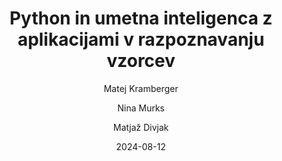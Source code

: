 ---
date: "2024-08-12" 
version: "0.1.1"
lastUpdate: "2024-08-29 14:00:00"
layout: "course"
id: "PyUIRV"
permalink: "PyUIRV"
author:
- "Matej Kramberger"
- "Nina Murks"
- "Matjaž Divjak"
contact: "nina.murks@um.si"
notifyEmail: "cvetanka.pasinechka@student.um.si"
title: "Python in umetna inteligenca z aplikacijami v razpoznavanju vzorcev"
image: "https://images.unsplash.com/photo-1517148815978-75f6acaaf32c"
type: "UM akreditirano manjše izobraževanje s preverjanjem"
field:
- "KLASIUS-P-16 (0610)"
keywords:
- "Python"
- "umetna inteligenca"
- "razpoznavanje vzorcev"
- "signalno procesiranje"
- "nevromorfne arhitekture"
intended:
- "poklicno"
- "učitelji"
- "študenti"
- "vseživljensko učenje"
- "osipniki"
- "dijaki"
difficulty: "Začetni nivo"
requisite: "Uvod v Python za neprogramerje"
description: |
    Udeleženci izobraževanja se bodo skozi programski jezik Python in razpoznavanje vzorcev spoznali z osnovami strojnega učenja in globokih nevronskih mrež. Spoznali bodo osnove nevromorfnih arhitektur, ki prinašajo revolucijo na področje računalništva in umetne inteligence. Seznanili se bodo s postopki programiranja globokih nevronskih mrež in pridobili razumevanje osnovnih konceptov razpoznavanja slik in zvoka z umetno inteligenco. Po pregledu klasičnih metod za signalno procesiranje in uporabnih modelov nevronskih mrež za delo s signali in slikami bodo udeleženci čez primere klasifikacije žanra glasbe, identifikacije govorcev in odstranjevanja šuma iz glasovnih posnetkov spoznali razlike med klasičnimi pristopi in pristopi z uporabo umetne inteligence.
state: "1. pilotna izvedba"
execution: "Mešana"
ects: "1"
implementation: |
    Predavanja: 10 ur
    Vaje: 10 ur
    Samostojno delo: 10 ur
cType: "1"
executionStartDate: "2024-10-01"
executionData: |
    Začetek je načrtovan za Oktober. Bolj natančne informacije bodo objavljene pozneje.
---